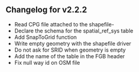 ## Changelog for v2.2.2
- Read CPG file attached to the shapefile- 
- Declare the schema for the spatial_ref_sys table
- Add SnapToGrid function
- Write empty geometry with the shapefile driver
- Do not ask for SRID when geometry is empty
- Add the name of the table in the FGB header
- Fix null way id on OSM file
